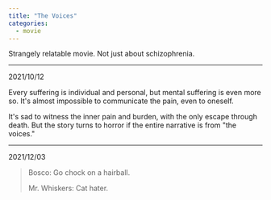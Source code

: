 ```yaml
---
title: "The Voices"
categories:
  - movie
---
```


Strangely relatable movie. Not just about schizophrenia.


---
2021/10/12

Every suffering is individual and personal, but mental suffering is even more so. It's almost impossible to communicate the pain, even to oneself.


It's sad to witness the inner pain and burden, with the only escape through death.
But the story turns to horror if the entire narrative is from "the voices."


---
2021/12/03

> Bosco: Go chock on a hairball.
> 
> Mr. Whiskers: Cat hater.
